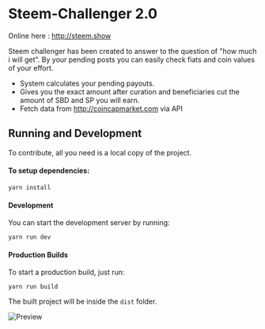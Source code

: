 # Steem-Challenger 2.0

Online here : http://steem.show

Steem challenger has been created to answer to the question of "how much i will get".
By your pending posts you can easily check fiats and coin values of your effort.

- System calculates your pending payouts.
- Gives you the exact amount after curation and beneficiaries cut the amount of SBD and SP you will earn.
- Fetch data from http://coincapmarket.com via API

## Running and Development

To contribute, all you need is a local copy of the project.

#### To setup dependencies:

```
yarn install
```

#### Development

You can start the development server by running:

```
yarn run dev
```

#### Production Builds

To start a production build, just run:

```
yarn run build
```

The built project will be inside the `dist` folder.

![Preview](https://i.imgur.com/9Of9ogA.png)

